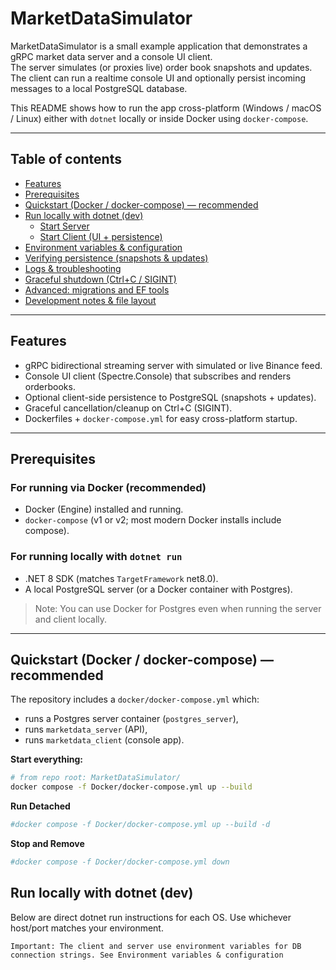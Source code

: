 # MarketDataSimulator

MarketDataSimulator is a small example application that demonstrates a gRPC market data server and a console UI client.  
The server simulates (or proxies live) order book snapshots and updates. The client can run a realtime console UI and optionally persist incoming messages to a local PostgreSQL database.

This README shows how to run the app cross-platform (Windows / macOS / Linux) either with `dotnet` locally or inside Docker using `docker-compose`.

---

## Table of contents

- [Features](#features)
- [Prerequisites](#prerequisites)
- [Quickstart (Docker / docker-compose) — recommended](#quickstart-docker--docker-compose---recommended)
- [Run locally with dotnet (dev)](#run-locally-with-dotnet-dev)
  - [Start Server](#start-server)
  - [Start Client (UI + persistence)](#start-client-ui--persistence)
- [Environment variables & configuration](#environment-variables--configuration)
- [Verifying persistence (snapshots & updates)](#verifying-persistence-snapshots--updates)
- [Logs & troubleshooting](#logs--troubleshooting)
- [Graceful shutdown (Ctrl+C / SIGINT)](#graceful-shutdown-ctrlc--sigint)
- [Advanced: migrations and EF tools](#advanced-migrations-and-ef-tools)
- [Development notes & file layout](#development-notes--file-layout)


---

## Features

- gRPC bidirectional streaming server with simulated or live Binance feed.
- Console UI client (Spectre.Console) that subscribes and renders orderbooks.
- Optional client-side persistence to PostgreSQL (snapshots + updates).
- Graceful cancellation/cleanup on Ctrl+C (SIGINT).
- Dockerfiles + `docker-compose.yml` for easy cross-platform startup.

---

## Prerequisites

### For running via Docker (recommended)
- Docker (Engine) installed and running.
- `docker-compose` (v1 or v2; most modern Docker installs include compose).

### For running locally with `dotnet run`
- .NET 8 SDK (matches `TargetFramework` net8.0).
- A local PostgreSQL server (or a Docker container with Postgres).

> Note: You can use Docker for Postgres even when running the server and client locally.

---

## Quickstart (Docker / docker-compose) — recommended

The repository includes a `docker/docker-compose.yml` which:

- runs a Postgres server container (`postgres_server`),
- runs `marketdata_server` (API),
- runs `marketdata_client` (console app).

**Start everything:**

```bash
# from repo root: MarketDataSimulator/
docker compose -f Docker/docker-compose.yml up --build
```

**Run Detached**
```bash
#docker compose -f Docker/docker-compose.yml up --build -d
```

**Stop and Remove**
```bash
#docker compose -f Docker/docker-compose.yml down
```

## Run locally with dotnet (dev)
Below are direct dotnet run instructions for each OS. Use whichever host/port matches your environment.
  ```
  Important: The client and server use environment variables for DB connection strings. See Environment variables & configuration
  ```
  



